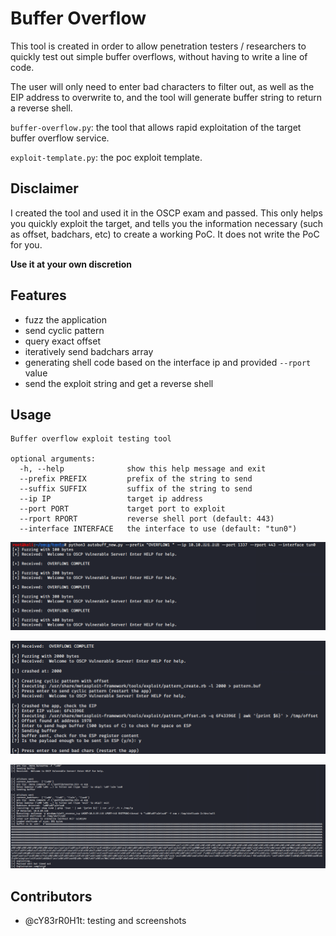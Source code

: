 # Buffer Overflow

This tool is created in order to allow penetration testers / researchers to quickly test out simple buffer overflows, without having to write a line of code.

The user will only need to enter bad characters to filter out, as well as the EIP address to overwrite to, and the tool will generate buffer string to return a reverse shell.

`buffer-overflow.py`: the tool that allows rapid exploitation of the target buffer overflow service.

`exploit-template.py`: the poc exploit template.

## Disclaimer
I created the tool and used it in the OSCP exam and passed. This only helps you quickly exploit the target, and tells you the information necessary (such as offset, badchars, etc) to create a working PoC. It does not write the PoC for you.

**Use it at your own discretion**

## Features
- fuzz the application
- send cyclic pattern 
- query exact offset
- iteratively send badchars array
- generating shell code based on the interface ip and provided `--rport` value
- send the exploit string and get a reverse shell

## Usage
```
Buffer overflow exploit testing tool

optional arguments:
  -h, --help              show this help message and exit
  --prefix PREFIX         prefix of the string to send
  --suffix SUFFIX         suffix of the string to send
  --ip IP                 target ip address
  --port PORT             target port to exploit
  --rport RPORT           reverse shell port (default: 443)
  --interface INTERFACE   the interface to use (default: "tun0")
```

![](screenshots/1.png)

![](screenshots/2.png)

![](screenshots/3.png)


## Contributors
- @cY83rR0H1t: testing and screenshots
